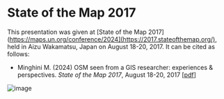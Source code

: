 # State of the Map 2017
This presentation was  given at [State of the Map 2017](https://maps.un.org/conference/2024](https://2017.stateofthemap.org/), held in Aizu Wakamatsu, Japan on August 18-20, 2017. It can be cited as follows:

* Minghini M. (2024) OSM seen from a GIS researcher: experiences & perspectives. _State of the Map 2017_, August 18-20, 2017 [[pdf](Minghini_SotM_2017.pdf)]

![image](https://github.com/user-attachments/assets/9449220e-f0eb-4268-aacc-51660f5de74d)

